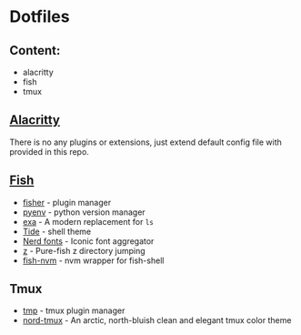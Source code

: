 # Dotfiles

## Content:

- alacritty
- fish
- tmux

## [Alacritty](https://github.com/alacritty/alacritty)

There is no any plugins or extensions, just extend default config file with provided in this repo.

## [Fish](https://fishshell.com/)

- [fisher](https://github.com/jorgebucaran/fisher) - plugin manager
- [pyenv](https://github.com/pyenv/pyenv) - python version manager
- [exa](https://github.com/ogham/exa) - A modern replacement for `ls`
- [Tide](https://github.com/IlanCosman/tide) - shell theme
- [Nerd fonts](https://github.com/ryanoasis/nerd-fonts) - Iconic font aggregator
- [z](https://github.com/jethrokuan/z) - Pure-fish z directory jumping
- [fish-nvm](https://github.com/FabioAntunes/fish-nvm) - nvm wrapper for fish-shell

## Tmux

- [tmp](https://github.com/tmux-plugins/tpm) - tmux plugin manager
- [nord-tmux](https://github.com/arcticicestudio/nord-tmux) - An arctic, north-bluish clean and elegant tmux color theme